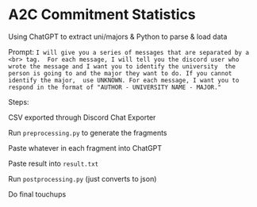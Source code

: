 # A2C Commitment Statistics

Using ChatGPT to extract uni/majors & Python to parse & load data

Prompt: `I will give you a series of messages that are separated by a <br> tag. 
For each message, I will tell you the discord user who wrote the message and I want you to identify the university 
the person is going to and the major they want to do. If you cannot identify the major, 
use UNKNOWN. For each message, I want you to respond in the format of "AUTHOR - UNIVERSITY NAME - MAJOR."`

Steps:

CSV exported through Discord Chat Exporter

Run `preprocessing.py` to generate the fragments

Paste whatever in each fragment into ChatGPT

Paste result into `result.txt`

Run `postprocessing.py` (just converts to json)

Do final touchups